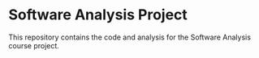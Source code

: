 # Software Analysis Project

This repository contains the code and analysis for the Software Analysis course project.